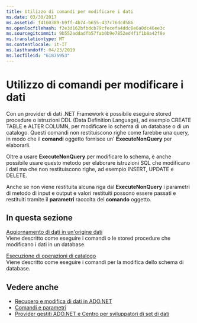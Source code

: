 ```yaml
---
title: Utilizzo di comandi per modificare i dati
ms.date: 03/30/2017
ms.assetid: f4160389-b9ff-4b74-b655-437c76dcd586
ms.openlocfilehash: f2e3d162bfbdcb79cfecefa4ddc8e6a0dc46ee3c
ms.sourcegitcommit: 9b552addadfb57fab0b9e7852ed4f1f1b8a42f8e
ms.translationtype: MT
ms.contentlocale: it-IT
ms.lasthandoff: 04/23/2019
ms.locfileid: "61875953"
---
```

# <a name="using-commands-to-modify-data"></a>Utilizzo di comandi per modificare i dati
Con un provider di dati .NET Framework è possibile eseguire stored procedure o istruzioni DDL (Data Definition Language), ad esempio CREATE TABLE e ALTER COLUMN, per modificare lo schema di un database o di un catalogo. Questi comandi non restituiscono righe come farebbe una query, in modo che il **comandi** oggetto fornisce un' **ExecuteNonQuery** per elaborarli.  
  
 Oltre a usare **ExecuteNonQuery** per modificare lo schema, è anche possibile usare questo metodo per elaborare istruzioni SQL che modificano i dati ma che non restituiscono righe, ad esempio INSERT, UPDATE e DELETE.  
  
 Anche se non viene restituita alcuna riga dal **ExecuteNonQuery** i parametri di metodo di input e output e valori restituiti possono essere passati e restituiti tramite il **parametri** raccolta del **comando**  oggetto.  
  
## <a name="in-this-section"></a>In questa sezione  
 [Aggiornamento di dati in un'origine dati](../../../../docs/framework/data/adonet/updating-data-in-a-data-source.md)  
 Viene descritto come eseguire i comandi o le stored procedure che modificano i dati in un database.  
  
 [Esecuzione di operazioni di catalogo](../../../../docs/framework/data/adonet/performing-catalog-operations.md)  
 Viene descritto come eseguire i comandi per la modifica dello schema di database.  
  
## <a name="see-also"></a>Vedere anche

- [Recupero e modifica di dati in ADO.NET](../../../../docs/framework/data/adonet/retrieving-and-modifying-data.md)
- [Comandi e parametri](../../../../docs/framework/data/adonet/commands-and-parameters.md)
- [Provider gestiti ADO.NET e Centro per sviluppatori di set di dati](https://go.microsoft.com/fwlink/?LinkId=217917)
